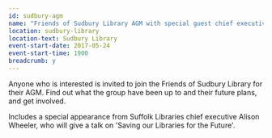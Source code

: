 ```yaml
---
id: sudbury-agm
name: "Friends of Sudbury Library AGM with special guest chief executive Alison Wheeler"
location: sudbury-library
location-text: Sudbury Library
event-start-date: 2017-05-24
event-start-time: 1900
breadcrumb: y
---
```


Anyone who is interested is invited to join the Friends of Sudbury Library for their AGM. Find out what the group have been up to and their future plans, and get involved.

Includes a special appearance from Suffolk Libraries chief executive Alison Wheeler, who will give a talk on 'Saving our Libraries for the Future'.
